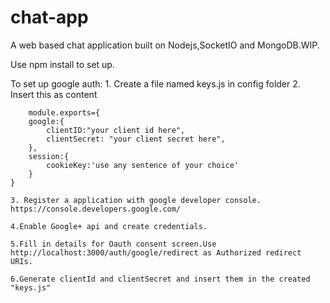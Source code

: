 # chat-app
A web based chat application built on Nodejs,SocketIO and MongoDB.WIP.

Use npm install to set up.

To set up google auth:
	1. Create a file named keys.js in config folder
	2. Insert this as content

		module.exports={
		google:{
			clientID:"your client id here",
	    	clientSecret: "your client secret here",
		},
		session:{
			cookieKey:'use any sentence of your choice'
		}
	}

	3. Register a application with google developer console. https://console.developers.google.com/
	
	4.Enable Google+ api and create credentials.

	5.Fill in details for Oauth consent screen.Use http://localhost:3000/auth/google/redirect as Authorized redirect URIs.

	6.Generate clientId and clientSecret and insert them in the created "keys.js"
